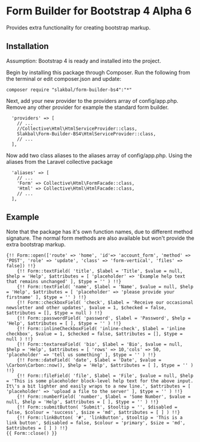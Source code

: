 # Form Builder for Bootstrap 4 Alpha 6

Provides extra functionality for creating bootstrap markup.

## Installation

Assumption: Bootstrap 4 is ready and installed into the project.

Begin by installing this package through Composer. Run the following from the terminal or edit composer.json and update:

~~~
composer require "slakbal/form-builder-bs4":"*"
~~~

Next, add your new provider to the providers array of config/app.php. Remove any other provider for example the standard form builder.

~~~
  'providers' => [
    // ...
    //Collective\Html\HtmlServiceProvider::class,
    Slakbal\Form-Builder-BS4\HtmlServiceProvider::class,
    // ...
  ],
~~~

Now add two class aliases to the aliases array of config/app.php. Using the aliases from the Laravel collective package

~~~
  'aliases' => [
    // ...
    'Form' => Collective\Html\FormFacade::class,
    'Html' => Collective\Html\HtmlFacade::class,
    // ...
  ],
~~~

## Example

Note that the package has it's own function names, due to different method signature. The normal form methods are also available but won't provide the extra bootstrap markup.

~~~
{!! Form::open(['route' => 'home', 'id'=> 'account_form', 'method' => 'POST', 'role' => 'update', 'class' => 'form-vertical', 'files' => false]) !!}
    {!! Form::textField( 'title', $label = 'Title', $value = null, $help = 'Help', $attributes = [ 'placeholder' => 'Example help text that remains unchanged' ], $type = '' ) !!}
    {!! Form::textField( 'name', $label = 'Name', $value = null, $help = 'Help', $attributes = [ 'placeholder' => 'please provide your firstname' ], $type = '' ) !!}
    {!! Form::checkboxField( 'check', $label = 'Receive our occasional newsletter and other updates', $value = 1, $checked = false, $attributes = [], $type = null ) !!}
    {!! Form::passwordField( 'password', $label = 'Password', $help = 'Help', $attributes = [ ], $type = '' ) !!}
    {!! Form::inlineCheckboxField( 'inline-check', $label = 'inline checkbox', $value = 1, $checked = false, $attributes = [], $type = null ) !!}
    {!! Form::textareaField( 'bio', $label = 'Bio', $value = null, $help = 'Help', $attributes = [ 'rows' => 10,'cols' => 50, 'placeholder' => 'tell us something' ], $type = '' ) !!}
    {!! Form::dateField( 'date', $label = 'Date', $value = \Carbon\Carbon::now(), $help = 'Help', $attributes = [ ], $type = '' ) !!}
    {!! Form::fileField( 'file', $label = 'File', $value = null, $help = 'This is some placeholder block-level help text for the above input. It\'s a bit lighter and easily wraps to a new line.', $attributes = [ 'placeholder' => 'upload a file to the server' ], $type = '' ) !!}
    {!! Form::numberField( 'number', $label = 'Some Number', $value = null, $help = 'Help', $attributes = [ ], $type = '' ) !!}
    {!! Form::submitButton( 'Submit', $tooltip = '', $disabled = false, $colour = 'success', $size = 'md', $attributes = [ ] ) !!}
    {!! Form::linkButton( '#', 'linkButton', $tooltip = 'This is a link button', $disabled = false, $colour = 'primary', $size = 'md', $attributes = [ ] ) !!}
{{ Form::close() }}
~~~